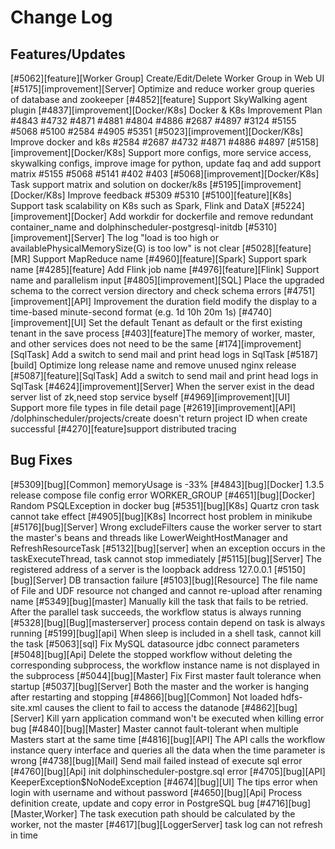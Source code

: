 # Change Log

## Features/Updates

[#5062][feature][Worker Group] Create/Edit/Delete Worker Group in Web UI
[#5175][improvement][Server] Optimize and reduce worker group queries of database and zookeeper
[#4852][feature] Support SkyWalking agent plugin
[#4837][improvement][Docker/K8s] Docker & K8s Improvement Plan #4843 #4732 #4871 #4881 #4804 #4886 #2687 #4897 #3124 #5155 #5068 #5100 #2584 #4905 #5351
[#5023][improvement][Docker/K8s] Improve docker and k8s #2584 #2687 #4732 #4871 #4886 #4897
[#5158][improvement][Docker/K8s] Support more configs, more service access, skywalking configs, improve image for python, update faq and add support matrix #5155 #5068 #5141 #402 #403
[#5068][improvement][Docker/K8s] Task support matrix and solution on docker/k8s
[#5195][improvement][Docker/K8s] Improve feedback #5309 #5310
[#5100][feature][K8s] Support task scalability on K8s such as Spark, Flink and DataX
[#5224][improvement][Docker] Add workdir for dockerfile and remove redundant container_name and dolphinscheduler-postgresql-initdb
[#5310][improvement][Server] The log "load is too high or availablePhysicalMemorySize(G) is too low" is not clear
[#5028][feature][MR] Support MapReduce name
[#4960][feature][Spark] Support spark name
[#4285][feature] Add Flink job name
[#4976][feature][Flink] Support name and parallelism input
[#4805][improvement][SQL] Place the upgraded schema to the correct version directory and check schema errors
[#4751][improvement][API] Improvement the duration field modify the display to a time-based minute-second format (e.g. 1d 10h 20m 1s)
[#4740][improvement][UI] Set the default Tenant as default or the first existing tenant in the save process
[#403][feature]The memory of worker, master, and other services does not need to be the same
[#174][improvement][SqlTask] Add a switch to send mail and print head logs in SqlTask
[#5187][build] Optimize long release name and remove unused nginx release
[#5087][feature][SqlTask] Add a switch to send mail and print head logs in SqlTask
[#4624][improvement][Server] When the server exist in the dead server list of zk,need stop service byself
[#4969][improvement][UI] Support more file types in file detail page
[#2619][improvement][API] /dolphinscheduler/projects/create doesn't return project ID when create successful
[#4270][feature]support distributed tracing

## Bug Fixes

[#5309][bug][Common] memoryUsage is -33%
[#4843][bug][Docker] 1.3.5 release compose file config error WORKER_GROUP
[#4651][bug][Docker] Random PSQLException in docker bug
[#5351][bug][K8s] Quartz cron task cannot take effect
[#4905][bug][K8s] Incorrect host problem in minikube
[#5176][bug][Server] Wrong excludeFilters cause the worker server to start the master's beans and threads like LowerWeightHostManager and RefreshResourceTask
[#5132][bug][server] when an exception occurs in the taskExecuteThread, task cannot stop immediately
[#5115][bug][Server] The registered address of a server is the loopback address 127.0.0.1
[#5150][bug][Server] DB transaction failure
[#5103][bug][Resource] The file name of File and UDF resource not changed and cannot re-upload after renaming name
[#5349][bug][master] Manually kill the task that fails to be retried. After the parallel task succeeds, the workflow status is always running
[#5328][bug][Bug][masterserver] process contain depend on task is always running
[#5199][bug][api] When sleep is included in a shell task, cannot kill the task
[#5063][sql] Fix MySQL datasource jdbc connect parameters
[#5048][bug][Api] Delete the stopped workflow without deleting the corresponding subprocess, the workflow instance name is not displayed in the subprocess
[#5044][bug][Master] Fix First master fault tolerance when startup
[#5037][bug][Server] Both the master and the worker is hanging after restarting and stopping
[#4866][bug][Common] Not loaded hdfs-site.xml causes the client to fail to access the datanode
[#4862][bug][Server] Kill yarn application command won't be executed when killing error bug
[#4840][bug][Master] Master cannot fault-tolerant when multiple Masters start at the same time
[#4816][bug][API] The API calls the workflow instance query interface and queries all the data when the time parameter is wrong
[#4738][bug][Mail] Send mail failed instead of execute sql error
[#4760][bug][Api] init dolphinscheduler-postgre.sql error
[#4705][bug][API] KeeperException$NoNodeException
[#4674][bug][UI] The tips error when login with username and without password
[#4650][bug][Api] Process definition create, update and copy error in PostgreSQL bug
[#4716][bug][Master,Worker] The task execution path should be calculated by the worker, not the master
[#4617][bug][LoggerServer] task log can not refresh in time
